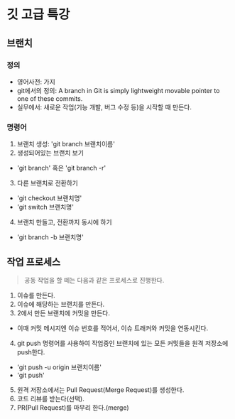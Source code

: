 # 깃 고급 특강

## 브랜치

### 정의

- 영어사전: 가지
- git에서의 정의: A branch in Git is simply lightweight movable pointer to one of these commits.
- 실무에서: 새로운 작업(기능 개발, 버그 수정 등)을 시작할 때 만든다.

### 명령어

1. 브랜치 생성: 'git branch 브랜치이름'
2. 생성되어있는 브랜치 보기

- 'git branch' 혹은 'git branch -r'

3. 다른 브랜치로 전환하기

- 'git checkout 브랜치명'
- 'git switch 브랜치명'

4. 브랜치 만들고, 전환까지 동시에 하기

- 'git branch -b 브랜치명'

## 작업 프로세스

> 공동 작업을 할 떼는 다음과 같은 프로세스로 진행한다.

1. 이슈를 만든다.
2. 이슈에 해당하는 브랜치를 만든다.
3. 2에서 만든 브랜치에 커밋을 만든다.

- 이때 커밋 메시지엔 이슈 번호를 적어서, 이슈 트래커와 커밋을 연동시킨다.

4. git push 명령어를 사용하여 작업중인 브랜치에 있는 모든 커밋들을 원격 저장소에 push한다.

- 'git push -u origin 브랜치이름'
- 'git push'

5. 원격 저장소에서는 Pull Request(Merge Request)를 생성한다.
6. 코드 리뷰를 받는다(선택).
7. PR(Pull Request)를 마무리 한다.(merge)
